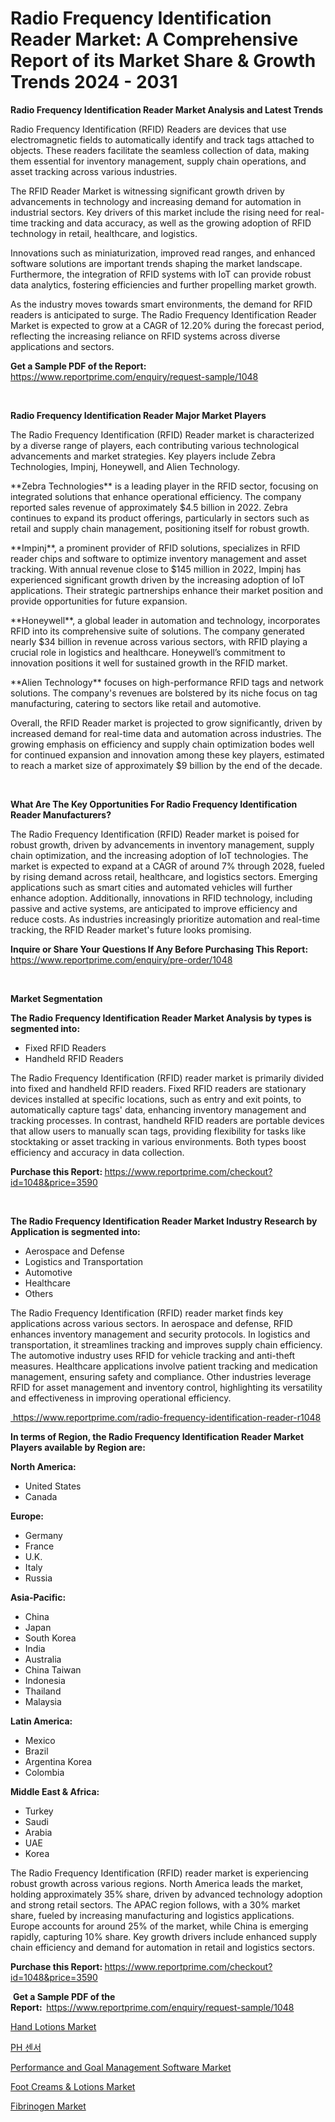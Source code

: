 <p><h1>Radio Frequency Identification Reader Market: A Comprehensive Report of its Market Share & Growth Trends 2024 - 2031</h1></p><p><strong>Radio Frequency Identification Reader Market Analysis and Latest Trends</strong></p>
<p><p>Radio Frequency Identification (RFID) Readers are devices that use electromagnetic fields to automatically identify and track tags attached to objects. These readers facilitate the seamless collection of data, making them essential for inventory management, supply chain operations, and asset tracking across various industries. </p><p>The RFID Reader Market is witnessing significant growth driven by advancements in technology and increasing demand for automation in industrial sectors. Key drivers of this market include the rising need for real-time tracking and data accuracy, as well as the growing adoption of RFID technology in retail, healthcare, and logistics. </p><p>Innovations such as miniaturization, improved read ranges, and enhanced software solutions are important trends shaping the market landscape. Furthermore, the integration of RFID systems with IoT can provide robust data analytics, fostering efficiencies and further propelling market growth.</p><p>As the industry moves towards smart environments, the demand for RFID readers is anticipated to surge. The Radio Frequency Identification Reader Market is expected to grow at a CAGR of 12.20% during the forecast period, reflecting the increasing reliance on RFID systems across diverse applications and sectors.</p></p>
<p><strong>Get a Sample PDF of the Report:&nbsp;</strong> <a href="https://www.reportprime.com/enquiry/request-sample/1048">https://www.reportprime.com/enquiry/request-sample/1048</a></p>
<p>&nbsp;</p>
<p><strong>Radio Frequency Identification Reader Major Market Players</strong></p>
<p><p>The Radio Frequency Identification (RFID) Reader market is characterized by a diverse range of players, each contributing various technological advancements and market strategies. Key players include Zebra Technologies, Impinj, Honeywell, and Alien Technology. </p><p>**Zebra Technologies** is a leading player in the RFID sector, focusing on integrated solutions that enhance operational efficiency. The company reported sales revenue of approximately $4.5 billion in 2022. Zebra continues to expand its product offerings, particularly in sectors such as retail and supply chain management, positioning itself for robust growth.</p><p>**Impinj**, a prominent provider of RFID solutions, specializes in RFID reader chips and software to optimize inventory management and asset tracking. With annual revenue close to $145 million in 2022, Impinj has experienced significant growth driven by the increasing adoption of IoT applications. Their strategic partnerships enhance their market position and provide opportunities for future expansion.</p><p>**Honeywell**, a global leader in automation and technology, incorporates RFID into its comprehensive suite of solutions. The company generated nearly $34 billion in revenue across various sectors, with RFID playing a crucial role in logistics and healthcare. Honeywell’s commitment to innovation positions it well for sustained growth in the RFID market.</p><p>**Alien Technology** focuses on high-performance RFID tags and network solutions. The company's revenues are bolstered by its niche focus on tag manufacturing, catering to sectors like retail and automotive. </p><p>Overall, the RFID Reader market is projected to grow significantly, driven by increased demand for real-time data and automation across industries. The growing emphasis on efficiency and supply chain optimization bodes well for continued expansion and innovation among these key players, estimated to reach a market size of approximately $9 billion by the end of the decade.</p></p>
<p>&nbsp;</p>
<p><strong>What Are The Key Opportunities For Radio Frequency Identification Reader Manufacturers?</strong></p>
<p><p>The Radio Frequency Identification (RFID) Reader market is poised for robust growth, driven by advancements in inventory management, supply chain optimization, and the increasing adoption of IoT technologies. The market is expected to expand at a CAGR of around 7% through 2028, fueled by rising demand across retail, healthcare, and logistics sectors. Emerging applications such as smart cities and automated vehicles will further enhance adoption. Additionally, innovations in RFID technology, including passive and active systems, are anticipated to improve efficiency and reduce costs. As industries increasingly prioritize automation and real-time tracking, the RFID Reader market's future looks promising.</p></p>
<p><strong>Inquire or Share Your Questions If Any Before Purchasing This Report:</strong> <a href="https://www.reportprime.com/enquiry/pre-order/1048">https://www.reportprime.com/enquiry/pre-order/1048</a></p>
<p>&nbsp;</p>
<p><strong>Market Segmentation</strong></p>
<p><strong>The Radio Frequency Identification Reader Market Analysis by types is segmented into:</strong></p>
<p><ul><li>Fixed RFID Readers</li><li>Handheld RFID Readers</li></ul></p>
<p><p>The Radio Frequency Identification (RFID) reader market is primarily divided into fixed and handheld RFID readers. Fixed RFID readers are stationary devices installed at specific locations, such as entry and exit points, to automatically capture tags' data, enhancing inventory management and tracking processes. In contrast, handheld RFID readers are portable devices that allow users to manually scan tags, providing flexibility for tasks like stocktaking or asset tracking in various environments. Both types boost efficiency and accuracy in data collection.</p></p>
<p><strong>Purchase this Report:&nbsp;</strong><a href="https://www.reportprime.com/checkout?id=1048&price=3590">https://www.reportprime.com/checkout?id=1048&price=3590</a></p>
<p>&nbsp;</p>
<p><strong>The Radio Frequency Identification Reader Market Industry Research by Application is segmented into:</strong></p>
<p><ul><li>Aerospace and Defense</li><li>Logistics and Transportation</li><li>Automotive</li><li>Healthcare</li><li>Others</li></ul></p>
<p><p>The Radio Frequency Identification (RFID) reader market finds key applications across various sectors. In aerospace and defense, RFID enhances inventory management and security protocols. In logistics and transportation, it streamlines tracking and improves supply chain efficiency. The automotive industry uses RFID for vehicle tracking and anti-theft measures. Healthcare applications involve patient tracking and medication management, ensuring safety and compliance. Other industries leverage RFID for asset management and inventory control, highlighting its versatility and effectiveness in improving operational efficiency.</p></p>
<p><a href="https://www.reportprime.com/radio-frequency-identification-reader-r1048">&nbsp;https://www.reportprime.com/radio-frequency-identification-reader-r1048</a></p>
<p><strong>In terms of Region, the Radio Frequency Identification Reader Market Players available by Region are:</strong></p>
<p>
    <p> <strong> North America: </strong>
        <ul>
            <li>United States</li>
            <li>Canada</li>
        </ul>
        </p> 
    <p> <strong> Europe: </strong>
        <ul>
            <li>Germany</li>
            <li>France</li>
            <li>U.K.</li>
            <li>Italy</li>
            <li>Russia</li>
        </ul>
        </p> 
    <p> <strong> Asia-Pacific: </strong>
        <ul>
            <li>China</li>
            <li>Japan</li>
            <li>South Korea</li>
            <li>India</li>
            <li>Australia</li>
            <li>China Taiwan</li>
            <li>Indonesia</li>
            <li>Thailand</li>
            <li>Malaysia</li>
        </ul>
        </p> 
    <p> <strong> Latin America: </strong>
        <ul>
            <li>Mexico</li>
            <li>Brazil</li>
            <li>Argentina Korea</li>
            <li>Colombia</li>
        </ul>
        </p> 
    <p> <strong> Middle East & Africa: </strong>
        <ul>
            <li>Turkey</li>
            <li>Saudi</li>
            <li>Arabia</li>
            <li>UAE</li>
            <li>Korea</li>
        </ul>
    </p>
    </p>
<p><p>The Radio Frequency Identification (RFID) reader market is experiencing robust growth across various regions. North America leads the market, holding approximately 35% share, driven by advanced technology adoption and strong retail sectors. The APAC region follows, with a 30% market share, fueled by increasing manufacturing and logistics applications. Europe accounts for around 25% of the market, while China is emerging rapidly, capturing 10% share. Key growth drivers include enhanced supply chain efficiency and demand for automation in retail and logistics sectors.</p></p>
<p><strong>Purchase this Report: </strong><a href="https://www.reportprime.com/checkout?id=1048&price=3590">https://www.reportprime.com/checkout?id=1048&price=3590</a></p>
<p>&nbsp;<strong>Get a Sample PDF of the Report:&nbsp;&nbsp;</strong><a href="https://www.reportprime.com/enquiry/request-sample/1048">https://www.reportprime.com/enquiry/request-sample/1048</a></p>
<p><strong></strong></p>
<p><p><a href="https://www.linkedin.com/pulse/global-hand-lotions-industry-types-applications-market-players-wkk8e?trackingId=x47HxmFYQ%2F23kBAeyoHqbg%3D%3D">Hand Lotions Market</a></p><p><a href="https://medium.com/@zlpjbqkb72/%EA%B8%80%EB%A1%9C%EB%B2%8C-ph-%EC%84%BC%EC%84%9C-%EC%82%B0%EC%97%85-%EC%97%B0%EA%B5%AC-%EB%B3%B4%EA%B3%A0%EC%84%9C-%EA%B2%BD%EC%9F%81-%ED%99%98%EA%B2%BD-%EC%8B%9C%EC%9E%A5-%EA%B7%9C%EB%AA%A8-%EC%A7%80%EC%97%AD-%ED%98%84%ED%99%A9-%EB%B0%8F-%EC%A0%84%EB%A7%9D-%EC%98%88%EC%B8%A1-2024-2031-e8198d722a80">PH 센서</a></p><p><a href="https://issuu.com/reportprime-2/docs/performance-and-goal-management-sof_5754770f34f1fc">Performance and Goal Management Software Market</a></p><p><a href="https://www.linkedin.com/pulse/foot-creams-lotions-market-evolution-global-trends-regional-wq5ce?trackingId=r1XpWzIYQUGU8bxdChgDuQ%3D%3D">Foot Creams & Lotions Market</a></p><p><a href="https://medium.com/@janetvalentinh15/global-fibrinogen-market-is-projected-to-grow-at-a-cagr-of-6-forcasted-for-period-from-2024-to-27c810e2d509">Fibrinogen Market</a></p></p>